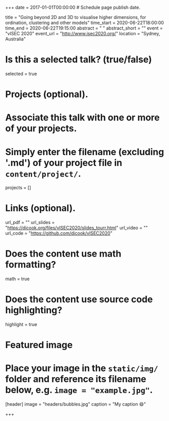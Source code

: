 +++
date = 2017-01-01T00:00:00  # Schedule page publish date.

title = "Going beyond 2D and 3D to visualise higher dimensions, for ordination, clustering and other models"
time_start = 2020-06-22T18:00:00
time_end = 2020-06-22T19:15:00
abstract = " "
abstract_short = ""
event = "vISEC 2020"
event_url = "http://www.isec2020.org/"
location = "Sydney, Australia"

# Is this a selected talk? (true/false)
selected = true

# Projects (optional).
#   Associate this talk with one or more of your projects.
#   Simply enter the filename (excluding '.md') of your project file in `content/project/`.
projects = []

# Links (optional).
url_pdf = ""
url_slides = "https://dicook.org/files/vISEC2020/slides_tourr.html"
url_video = ""
url_code = "https://github.com/dicook/vISEC2020"

# Does the content use math formatting?
math = true

# Does the content use source code highlighting?
highlight = true

# Featured image
# Place your image in the `static/img/` folder and reference its filename below, e.g. `image = "example.jpg"`.
[header]
image = "headers/bubbles.jpg"
caption = "My caption :smile:"

+++

